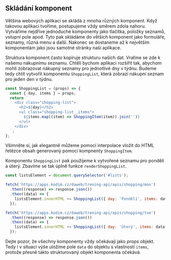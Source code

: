 ## Skládání komponent

Většina webových aplikací se skládá z mnoha různých komponent. Když takovou aplikaci tvoříme, postupujeme vždy směrem zdola nahoru. Vytváříme nejdříve jednoduché komponenty jako tlačítka, položky seznamů, vstupní pole apod. Tyto pak skládáme do větších komponent jako formuláře, seznamy, různá menu a další. Nakonec se dostaneme až k největším komponentám jako jsou samotné stránky naší aplikace.

Struktura komponent často kopíruje strukturu naších dat. Vraťme se zde k našemu nákupnímu seznamu. Chtěli bychom aplikaci rozšířit tak, abychom mohli zobrazovat nákupný seznamy pro jednotlivé dny v týdnu. Budeme tedy chtít vytvořit komponentu `ShoppingList`, která zobrazí nákupní seznam pro jeden den v týdnu.

```js
const ShoppingList = (props) => {
  const { day, items } = props;
  return `
    <div class="shopping-list">
      <h2>${day}</h2>  
      <ul class="shopping-list__items">
        ${items.map((item) => ShoppingItem(item)).join('')}
      </ul>
    </div>
  `;
};
```

Všimněte si, jak elegantně můžeme pomocí interpolace vložit do HTML řetězce obsah generovaný pomocí kompnenty `ShoppingItem`.

Komponentu `ShoppingList` pak použijeme k vytvořené seznamu pro pondělí a úterý. Zbavíme se tak úplně funkce `renderShoppingList`.

```js
const listsElement = document.querySelector('#lists');

fetch('https://apps.kodim.cz/daweb/trening-api/apis/shopping/mon')
  .then((response) => response.json())
  .then((data) => {
    listsElement.innerHTML += ShoppingList({ day: 'Pondělí', items: data });
  });

fetch('https://apps.kodim.cz/daweb/trening-api/apis/shopping/tue')
  .then((response) => response.json())
  .then((data) => {
    listsElement.innerHTML += ShoppingList({ day: 'Úterý', items: data });
  });
```

Dejte pozor, že všechny komponenty vždy očekávají jako _props_ objekt. Tedy i v situaci výše uložíme pole `data` do objektu s vlastností `items`, protože přesně takto strukturovaný objekt komponenta očekává.
